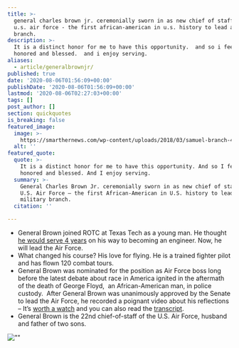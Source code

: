 ```yaml
---
title: >-
  general charles brown jr. ceremonially sworn in as new chief of staff of the
  u.s. air force - the first african-american in u.s. history to lead a military
  branch.
description: >-
  It is a distinct honor for me to have this opportunity.  and so i feel very
  honored and blessed.  and i enjoy serving.
aliases:
  - article/generalbrownjr/
published: true
date: '2020-08-06T01:56:09+00:00'
publishDate: '2020-08-06T01:56:09+00:00'
lastmod: '2020-08-06T02:27:03+00:00'
tags: []
post_author: []
section: quickquotes
is_breaking: false
featured_image:
  image: >-
    https://smarthernews.com/wp-content/uploads/2018/03/samuel-branch-442129-unsplash-scaled.jpg
  alt: ''
featured_quote:
  quote: >-
    It is a distinct honor for me to have this opportunity. And so I feel very
    honored and blessed. And I enjoy serving.
  summary: >-
    General Charles Brown Jr. ceremonially sworn in as new chief of staff of the
    U.S. Air Force – the first African-American in U.S. history to lead a
    military branch.
  citation: ''

---
```

*   General Brown joined ROTC at Texas Tech as a young man. He thought [he would serve 4 years](\"https://today.ttu.edu/posts/2020/06/Stories/alumnus-chosen-head-air-force\") on his way to becoming an engineer. Now, he will lead the Air Force.
*   What changed his course? His love for flying. He is a trained fighter pilot and has flown 120 combat tours.
*   General Brown was nominated for the position as Air Force boss long before the latest debate about race in America ignited in the aftermath of the death of George Floyd,  an African-American man, in police custody.  After General Brown was unanimously approved by the Senate to lead the Air Force, he recorded a poignant video about his reflections – It’s [worth a watch](\"https://www.pacaf.af.mil/News/Article-Display/Article/2210485/heres-what-im-thinking-about/\") and you can also read the [transcript](\"https://www.wsj.com/articles/notable-quotable-gen-charles-q-brown-11591744184\").
*   General Brown is the 22nd chief-of-staff of the U.S. Air Force, husband and father of two sons.

![\"\"](\"https://smarthernews.com/wp-content/uploads/2020/08/6094076-min-300x179.jpg\")
